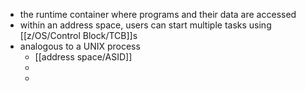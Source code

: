 - the runtime container where programs and their data are accessed
- within an address space, users can start multiple tasks using [[z/OS/Control Block/TCB]]s
- analogous to a UNIX process
	- [[address space/ASID]]
	-
	-